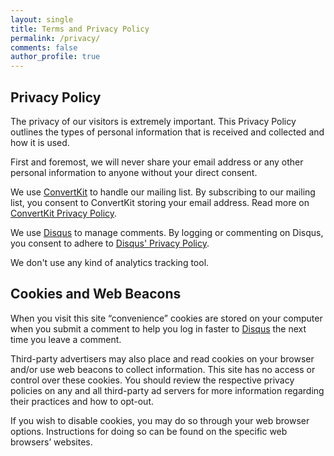 ```yaml
---
layout: single
title: Terms and Privacy Policy
permalink: /privacy/
comments: false
author_profile: true
---
```

## Privacy Policy
The privacy of our visitors is extremely important. This Privacy Policy outlines the types of personal information that is received and collected and how it is used.

First and foremost, we will never share your email address or any other personal information to anyone without your direct consent.

We use [ConvertKit](https://convertkit.com/) to handle our mailing list. By subscribing to our mailing list, you consent to ConvertKit storing your email address. Read more on [ConvertKit Privacy Policy](https://convertkit.com/privacy).

We use [Disqus](http://disqus.com/) to manage comments. By logging or commenting on Disqus, you consent to adhere to [Disqus' Privacy Policy](https://help.disqus.com/en/articles/1717103-disqus-privacy-policy).

We don't use any kind of analytics tracking tool.

## Cookies and Web Beacons

When you visit this site “convenience” cookies are stored on your computer when you submit a comment to help you log in faster to [Disqus](http://disqus.com/) the next time you leave a comment.

Third-party advertisers may also place and read cookies on your browser and/or use web beacons to collect information. This site has no access or control over these cookies. You should review the respective privacy policies on any and all third-party ad servers for more information regarding their practices and how to opt-out.

If you wish to disable cookies, you may do so through your web browser options. Instructions for doing so can be found on the specific web browsers’ websites.
